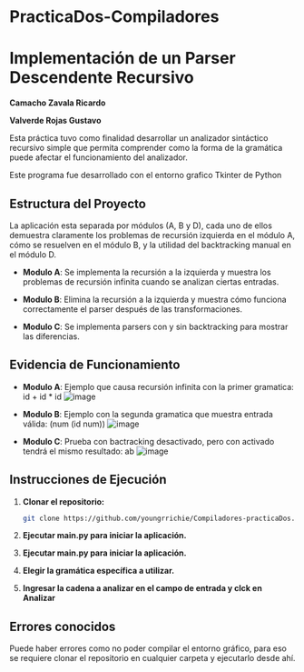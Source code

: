 # PracticaDos-Compiladores
# Implementación de un Parser Descendente Recursivo

**Camacho Zavala Ricardo**

**Valverde Rojas Gustavo**

Esta práctica tuvo como finalidad desarrollar un analizador sintáctico recursivo simple que permita comprender como la forma de
la gramática puede afectar el funcionamiento del analizador.

Este programa fue desarrollado con el entorno grafico Tkinter de Python 

## Estructura del Proyecto

La aplicación esta separada por módulos (A, B y D), cada uno de ellos demuestra claramente los problemas de recursión izquierda en el módulo A, cómo se resuelven en el módulo B, y la utilidad del backtracking manual en el módulo D.

- **Modulo A**: Se implementa la recursión a la izquierda y muestra los problemas de recursión infinita cuando se analizan ciertas entradas. 

- **Modulo B**: Elimina la recursión a la izquierda y muestra cómo funciona correctamente el parser después de las transformaciones.

- **Modulo C**: Se implementa parsers con y sin backtracking para mostrar las diferencias.

## Evidencia de Funcionamiento 

- **Modulo A**:
  Ejemplo que causa recursión infinita con la primer gramatica: id + id * id 
  ![image](https://github.com/user-attachments/assets/0f058603-f5a1-4e00-a18d-82d35963b691)

- **Modulo B**:
  Ejemplo con la segunda gramatica que muestra entrada válida: (num (id num))
  ![image](https://github.com/user-attachments/assets/cd5223f8-fb86-44ba-9a48-4079ccc0e318)

- **Modulo C**:
  Prueba con bactracking desactivado, pero con activado tendrá el mismo resultado: ab
  ![image](https://github.com/user-attachments/assets/b0c412f2-cc50-4126-82a2-3664fb4c1a8c)

## Instrucciones de Ejecución 

1. **Clonar el repositorio:**
   ```sh
   git clone https://github.com/youngrrichie/Compiladores-practicaDos.git
   ```
2. **Ejecutar main.py para iniciar la aplicación.**
    
3. **Ejecutar main.py para iniciar la aplicación.**
    
4.  **Elegir la gramática específica a utilizar.**
   
5.  **Ingresar la cadena a analizar en el campo de entrada y clck en Analizar**

## Errores conocidos 

Puede haber errores como no poder compilar el entorno gráfico, para eso se requiere clonar el repositorio en cualquier carpeta y ejecutarlo desde ahí.
